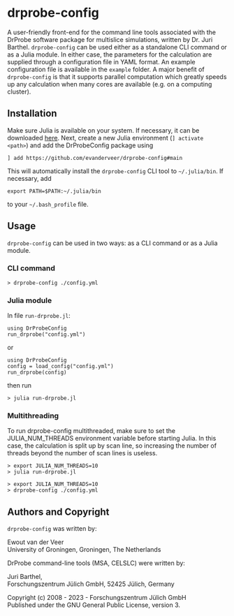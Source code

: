 # drprobe-config

A user-friendly front-end for the command line tools associated with the DrProbe software package for multislice simulations, written by Dr. Juri Barthel. `drprobe-config` can be used either as a standalone CLI command or as a Julia module. In either case, the parameters for the calculation are supplied through a configuration file in YAML format. An example configuration file is available in the `example` folder. A major benefit of `drprobe-config` is that it supports parallel computation which greatly speeds up any calculation when many cores are available (e.g. on a computing cluster). 

## Installation
Make sure Julia is available on your system. If necessary, it can be downloaded [here](https://julialang.org/downloads/). Next, create a new Julia environment (`] activate <path>`) and add the DrProbeConfig package using 

```
] add https://github.com/evanderveer/drprobe-config#main
```

This will automatically install the `drprobe-config` CLI tool to `~/.julia/bin`. If necessary, add 

```
export PATH=$PATH:~/.julia/bin
```

to your `~/.bash_profile` file. 

## Usage
`drprobe-config` can be used in two ways: as a CLI command or as a Julia module.

### CLI command
```
> drprobe-config ./config.yml
```

### Julia module
In file `run-drprobe.jl`:
```
using DrProbeConfig
run_drprobe("config.yml")
```
or
```
using DrProbeConfig
config = load_config("config.yml")
run_drprobe(config)
```
then run
```
> julia run-drprobe.jl
```

### Multithreading
To run drprobe-config multithreaded, make sure to set the JULIA_NUM_THREADS environment variable before starting Julia. In this case, the calculation is split up by scan line, so increasing the number of threads beyond the number of scan lines is useless.

```
> export JULIA_NUM_THREADS=10
> julia run-drprobe.jl

> export JULIA_NUM_THREADS=10
> drprobe-config ./config.yml
```

## Authors and Copyright
`drprobe-config` was written by:

Ewout van der Veer \
University of Groningen, Groningen, The Netherlands

DrProbe command-line tools (MSA, CELSLC) were written by:

Juri Barthel, \
Forschungszentrum Jülich GmbH, 52425 Jülich, Germany

Copyright (c) 2008 - 2023 - Forschungszentrum Jülich GmbH\
Published under the GNU General Public License, version 3.


